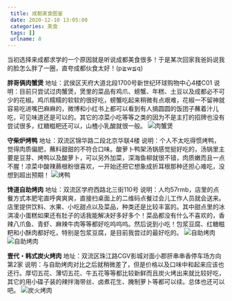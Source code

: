 ```yaml
---
 title: 成都美食图鉴
 date: 2020-12-10 13:05:00
 categories: 美食
 tags: []
 urlname: 8
--- 
```

当初选择来成都求学的一个原因就是听说成都美食很多！于是某次回家我爸妈说我的脸怎么胖了一圈，直夸成都伙食太好！(p≧w≦q)

**胖哥俩肉蟹煲**
地址：武侯区天府大道北段1700号新世纪环球购物中心4楼C01
说明：目前只尝试过肉蟹煲，煲里的菜品有鸡爪、螃蟹、年糕、土豆以及成都必不可少的花椒。鸡爪糯糯的软软的很好吃，螃蟹吃起来稍微有点艰难，花椒一不留神就容易吃进嘴巴麻麻的，微博和小红书上都可以看到有人搞圆圆的饭团子蘸着汁儿吃，可见味道还是可以的。其它的凉菜小吃等等之类的因为不是主打的招牌也没有尝试很多，红糖糍粑还可以，山楂小乳酸就很一般。
![肉蟹煲][1]

**守柴炉烤鸭**
地址：双流区锦华路二段北京华联4楼
说明：个人不太吃得惯烤鸭，觉得肉质偏肥，蘸料甜甜的不符合口味。酸萝卜鸭架汤锅感觉挺好吃的，汤锅里主要是豆芽、烤鸭以及酸萝卜，可以另外加菜，深海鱼柳就很不错，肉质嫩而且一点不腥！凉菜中酸辣蕨根粉很喜欢，一开始还把它想象成折耳根那种还担心难吃，没想到超出预期！
![烤鸭][2]

**馋道自助烤肉**
地址：双流区学府西路北三街110号
说明：人均57rmb，店里的点餐方式本肥宅直呼爽爽爽，直接扫桌面上的二维码点餐过会儿工作人员就会送来。店里提供饮料、水果、小吃甜点以及菜品，种类还是比较丰富的。其中甜点里的冰淇凌小蛋糕如果还有肚子的话我能解决好多好多个！菜品都没有什么不喜欢的，香辣八爪鱼、青虾、麻辣牛肉等等都好吃呜呜呜。然后说到小吃！包浆豆腐、红糖糍粑和小酥肉都好吃，特别是包浆豆腐，是目前我尝过的最好吃的。
![自助烤肉][3]
![自助烤肉][4]

**壹代・韩式炭火烤肉**
地址：双流区珠江路CGV影城对面小郡肝串串香停车场方向第2家
说明：与自助烤肉对比之后就稍微差了，但是价格以及口味中和起来应该也还行。厚切五花、薄切五花、牛五花等等都比较新鲜而且炭火烤出来就比较好吃，其它的用小碟子装的辣拌海带丝、卤煮花生、腌制萝卜等都可以续。总体也还可以吧。
![炭火烤肉][5]


  [1]: https://cdn.jsdelivr.net/gh/etamsylate-pupu/Image-host/blogImg/food/pgl.png
  [2]: https://cdn.jsdelivr.net/gh/etamsylate-pupu/Image-host/blogImg/food/roast_duck.png
  [3]: https://cdn.jsdelivr.net/gh/etamsylate-pupu/Image-host/blogImg/food/buffet_barbecue2.png
  [4]: https://cdn.jsdelivr.net/gh/etamsylate-pupu/Image-host/blogImg/food/buffet_barbecue.png
  [5]: https://cdn.jsdelivr.net/gh/etamsylate-pupu/Image-host/blogImg/food/barbecue.png